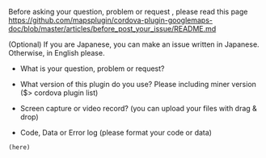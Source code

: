 Before asking your question, problem or request , please read this page
https://github.com/mapsplugin/cordova-plugin-googlemaps-doc/blob/master/articles/before_post_your_issue/README.md

(Optional) If you are Japanese, you can make an issue written in Japanese. Otherwise, in English please.

- What is your question, problem or request?


- What version of this plugin do you use? Please including miner version ($> cordova plugin list)


- Screen capture or video record?
(you can upload your files with drag & drop)


- Code, Data or Error log (please format your code or data)


```js
(here)
```

